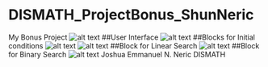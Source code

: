 # DISMATH_ProjectBonus_ShunNeric
My Bonus Project
![alt text](http://orig09.deviantart.net/1ba9/f/2015/012/3/b/lelouch_vi_britannia_by_aura_blade4-d8dm7s0.gif " Logo Title Text 1")
##User Interface
![alt text](https://github.com/DeLaSalleUniversity-Manila-DISMATH-t216/DISMATH_Project0.0_ShunNeric/blob/master/5.png " Logo Title Text 1")
##Blocks for Initial conditions 
![alt text](https://github.com/DeLaSalleUniversity-Manila-DISMATH-t216/DISMATH_Project0.0_ShunNeric/blob/master/6.png " Logo Title Text 1")
![alt text](https://github.com/DeLaSalleUniversity-Manila-DISMATH-t216/DISMATH_Project0.0_ShunNeric/blob/master/7.png " Logo Title Text 1")
##Block for Linear Search
![alt text](https://github.com/DeLaSalleUniversity-Manila-DISMATH-t216/DISMATH_Project0.0_ShunNeric/blob/master/8.png " Logo Title Text 1")
##Block for Binary Search 
![alt text](https://github.com/DeLaSalleUniversity-Manila-DISMATH-t216/DISMATH_Project0.0_ShunNeric/blob/master/9.png " Logo Title Text 1")
Joshua Emmanuel N. Neric DISMATH
